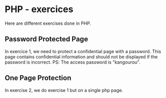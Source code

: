 # PHP - exercices
Here are different exercises done in PHP.    

## Password Protected Page
In exercice 1, we need to protect a confidential page with a password.
This page contains confidential information and should not be displayed if the password is incorrect.
PS: The access password is "kangourou".    

## One Page Protection
In exercise 2, we do exercise 1 but on a single php page.